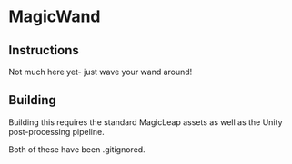 # MagicWand

## Instructions

Not much here yet- just wave your wand around!

## Building

Building this requires the standard MagicLeap assets as well as the Unity post-processing pipeline.

Both of these have been .gitignored.